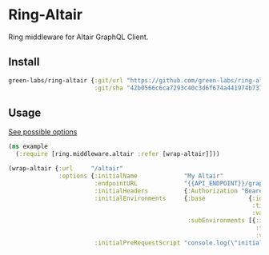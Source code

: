 # Ring-Altair

Ring middleware for Altair GraphQL Client.

## Install

```clojure
green-labs/ring-altair {:git/url "https://github.com/green-labs/ring-altair"
                        :git/sha "42b0566c6ca7293c40c3d6f674a441974b7370fb"}
```

## Usage

[See possible options](https://github.com/altair-graphql/altair/blob/master/packages/altair-core/src/config.ts)

```clojure
(ns example
  (:require [ring.middleware.altair :refer [wrap-altair]]))

(wrap-altair {:url     "/altair"
              :options {:initialName             "My Altair"
                        :endpointURL             "{{API_ENDPOINT}}/graphql"
                        :initialHeaders          {:Authorization "Bearer {{accessToken}}"}
                        :initialEnvironments     {:base            {:id        "default_environment"
                                                                    :title     "Default environmnet"
                                                                    :variables {:API_ENDPOINT "http://localhost:8000"}}
                                                  :subEnvironments [{:id        "prod_environment"
                                                                     :title     "prod"
                                                                     :variables {:API_ENDPOINT "https://prod.api.com"}}]}
                        :initialPreRequestScript "console.log(\"initialPreRequestScript\");"}})
```
